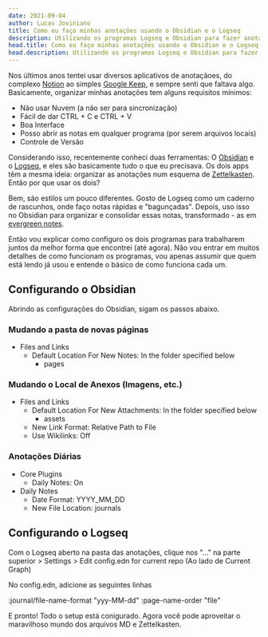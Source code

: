 ```yaml
---
date: 2021-09-04
author: Lucas Joviniano
title: Como eu faço minhas anotações usando o Obsidian e o Logseq
description: Utilizando os programas Logseq e Obsidian para fazer anotações.
head.title: Como eu faço minhas anotações usando o Obsidian e o Logseq
head.description: Utilizando os programas Logseq e Obsidian para fazer anotações.
---
```


Nos últimos anos tentei usar diversos aplicativos de anotaçãoes, do complexo [Notion](https://www.notion.so/) ao simples [Google Keep](https://keep.google.com/ "Google Keep"), e sempre senti que faltava algo. Basicamente, organizar minhas anotações tem alguns requisitos mínimos:

* Não usar Nuvem (a não ser para sincronização)
* Fácil de dar CTRL + C e CTRL + V
* Boa Interface
* Posso abrir as notas em qualquer programa (por serem arquivos locais)
* Controle de Versão

Considerando isso, recentemente conheci duas ferramentas: O [Obsidian](https://obsidian.md/ "Obsidian") e o [Logseq](https://logseq.com/ "Logseq"), e eles são basicamente tudo o que eu precisava. Os dois apps têm a mesma ideia: organizar as anotações num esquema de [Zettelkasten](https://en.wikipedia.org/wiki/Zettelkasten). Então por que usar os dois? 

Bem, são estilos um pouco diferentes. Gosto de Logseq como um caderno de rascunhos, onde faço notas rápidas e "bagunçadas". Depois, uso isso no Obsidian para organizar e consolidar essas notas, transformado - as em [evergreen notes](https://notes.andymatuschak.org/Evergreen_notes).

Então vou explicar como configuro os dois programas para trabalharem juntos da melhor forma que encontrei (até agora). Não vou entrar em muitos detalhes de como funcionam os programas, vou apenas assumir que quem está lendo já usou e entende o básico de como funciona cada um.

## Configurando o Obsidian

Abrindo as configurações do Obsidian, sigam os passos abaixo.

### Mudando a pasta de novas páginas

- Files and Links
	- Default Location For New Notes: In the folder specified below
    	- pages
        
### Mudando o Local de Anexos (Imagens, etc.)

- Files and Links
	- Default Location For New Attachments: In the folder specified below
    	- assets
    - New Link Format: Relative Path to File
    - Use Wikilinks: Off
    
### Anotações Diárias

- Core Plugins
	- Daily Notes: On
- Daily Notes
	- Date Format: YYYY_MM_DD
    - New File Location: journals
    
## Configurando o Logseq

Com o Logseq aberto na pasta das anotações, clique nos "..." na parte superior > Settings > Edit config.edn for current repo (Ao lado de Current Graph)

No config.edn, adicione as seguintes linhas

:journal/file-name-format "yyy-MM-dd"
:page-name-order "file"


E pronto! Todo o setup está conigurado. Agora você pode aproveitar o maravilhoso mundo dos arquivos MD e Zettelkasten.
